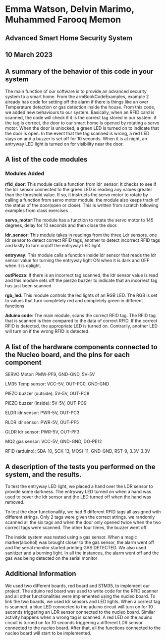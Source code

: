 
# Emma Watson, Delvin Marimo, Muhammed Farooq Memon

## Advanced Smart Home Security System
## 10 March 2023


## A summary of the behavior of this code in your system

The main function of our software is to provide an advanced security system to a smart home. From the armBookCodeExamples, example 2 already has code for setting off the alarm if there is things like an over Temperature detection or gas detection inside the house. From this code, we added new behaviours to our system. Basically, when an RFID card is scanned, the code will check if it is the correct tag stored in our system. if the tag is correct, the door to our smart home is opened by rotating a servo motor. When the door is unlocked, a green LED is turned on to indicate that the door is open. In the event that the tag scanned is wrong, a red LED stays on and a buzzer is set off for 10 seconds. When it is at night, an antryway LED light is turned on for visibility near the door.  


## A list of the code modules

### Modules Added

**rfid_door**: This module calls a function from ldr_sensor. It checks to see if the ldr sensor connected to the green LED is reading any values greater than the threshold value. If so, it instructs the servo motor to rotate by calling a function from servo motor module. the module also keeps track of the status of the door(open or close). This is written from scratch following examples from class exercises

**servo_motor**:The module has a function to rotate the servo motor to 145 degrees, delay for 10 seconds and then close the door. 

**ldr_sensor**: This module takes in readings from the three Ldr sensors. one ldr sensor to detect correct RFID tags, another to detect incorrect RFID tags and lastly to turn on/off the entryway LED light. 

**entryway**:  This module calls a function inside ldr sensor that reads the ldr sensor value for turning the entryway light ON when it is dark and OFF when it is dalight. 

**outPiezzo**: If there is an incorrect tag scanned, the ldr sensor value is read and this module sets off the piezzo buzzer to indicate that an incorrect tag has just been scanned

**rgb_led**: This module controls the led lights of an RGB LED. The RGB is set to values that turn completely red and completely green in different functions

**Aduino code**: The main module, scans the correct RFID tag. The RFID tag that is scanned is then compared to the data of correct RFID. If the correct RFID is detected, the appropriate LED is turned on. Contrarily, another LED will turn on if the wrong RFID is detected.


## A list of the hardware components connected to the Nucleo board, and the pins for each component

SERVO Motor:              PMW-PF9, GND-GND, 5V-5V

LM35 Temp sensor:               VCC-5V, OUT-PC0, GND-GND

PIEZO buzzer (outside):    5V-5V, OUT-PC8

PIEZO buzzer (inside):     5V-5V, OUT-PC9

ELDR ldr sensor:               PWR-5V, OUT-PC3

RLDR ldr sensor:               PWR-5V, OUT-PF5

GLDR ldr sensor:               PWR-5V, OUT-PF3

MQ2 gas sensor:                VCC-5V, GND-GND, DO-PE12

RFID (arduino):     SDA-10, SCK-13, MOSI-11, GND-GND, RST-9, 3.3V-3.3V


## A description of the tests you performed on the system, and the results.
To test the entryway LED light, we placed a hand over the LDR sensor to provide some darkness. The entryway LED turned on when a hand was used to cover the ldr sensor and the LED turned off when the hand was removed.

To test the door functionaility, we had 6 different RFID tags all assigned with different strings. Only 2 tags were given the correct strings. we randomly scanned all the six tags and when the door only opened twice when the two correct tags were scanned. The other four times, the buzzer went off. 

The inside system was tested using a gas sensor. When a magic marker(alcohol) was brought closer to the gas sensor, the alarm went off and the serial monitor started printing GAS DETECTED. We also used sanitizer and a burning light. In all the instances, the alarm went off and the gas was being detected on the serial monitor

## Additional Information

We used two different boards, red board and STM35, to implement our project. The aduino red board was used to write code for the RFID scanner and all other functionalities were implemented using the nucleo board. To link the two boards, we used ldr sensors and LED lights. When a correct tag is scanned, a blue LED connected to the aduino circuit will turn on for 10 seconds triggering an LDR sensor connected to the nucleo board. Similar activity happens when a wrong tag is scanned. A red LED on the aduino circuit is turned on for 10 seconds triggering a different LDR sensor connected to the nucleo board. After that, all the functions connected to the nucleo board will start to be implemented.
